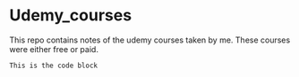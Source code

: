 # Udemy_courses
This repo contains notes of the udemy courses taken by me. These courses were either free or paid.

```
This is the code block
```
